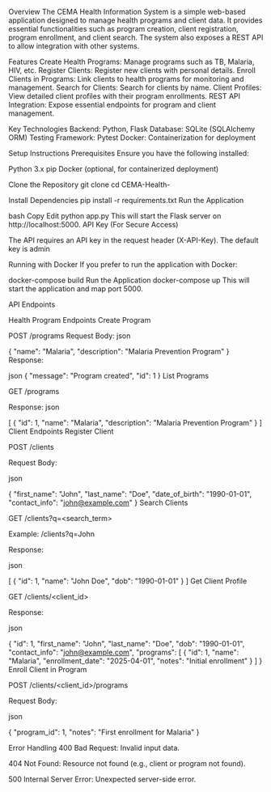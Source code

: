 Overview
The CEMA Health Information System is a simple web-based application designed to manage health programs and client data. It provides essential functionalities such as program creation, client registration, program enrollment, and client search. The system also exposes a REST API to allow integration with other systems.

Features
Create Health Programs: Manage programs such as TB, Malaria, HIV, etc.
Register Clients: Register new clients with personal details.
Enroll Clients in Programs: Link clients to health programs for monitoring and management.
Search for Clients: Search for clients by name.
Client Profiles: View detailed client profiles with their program enrollments.
REST API Integration: Expose essential endpoints for program and client management.

Key Technologies
Backend: Python, Flask
Database: SQLite (SQLAlchemy ORM)
Testing Framework: Pytest
Docker: Containerization for deployment

Setup Instructions
Prerequisites
Ensure you have the following installed:

Python 3.x
pip
Docker (optional, for containerized deployment)

Clone the Repository
git clone <your-repository-url>
cd CEMA-Health-

Install Dependencies
pip install -r requirements.txt
Run the Application

bash
Copy
Edit
python app.py
This will start the Flask server on http://localhost:5000.
API Key (For Secure Access)

The API requires an API key in the request header (X-API-Key). The default key is admin

Running with Docker
If you prefer to run the application with Docker:

docker-compose build
Run the Application
docker-compose up
This will start the application and map port 5000.


API Endpoints

Health Program Endpoints
Create Program

POST /programs
Request Body:
json

{
  "name": "Malaria",
  "description": "Malaria Prevention Program"
}
Response:

json
{
  "message": "Program created",
  "id": 1
}
List Programs

GET /programs

Response:
json

[
  {
    "id": 1,
    "name": "Malaria",
    "description": "Malaria Prevention Program"
  }
]
Client Endpoints
Register Client

POST /clients

Request Body:

json

{
  "first_name": "John",
  "last_name": "Doe",
  "date_of_birth": "1990-01-01",
  "contact_info": "john@example.com"
}
Search Clients

GET /clients?q=<search_term>

Example: /clients?q=John

Response:

json

[
  {
    "id": 1,
    "name": "John Doe",
    "dob": "1990-01-01"
  }
]
Get Client Profile

GET /clients/<client_id>

Response:

json

{
  "id": 1,
  "first_name": "John",
  "last_name": "Doe",
  "dob": "1990-01-01",
  "contact_info": "john@example.com",
  "programs": [
    {
      "id": 1,
      "name": "Malaria",
      "enrollment_date": "2025-04-01",
      "notes": "Initial enrollment"
    }
  ]
}
Enroll Client in Program

POST /clients/<client_id>/programs

Request Body:

json

{
  "program_id": 1,
  "notes": "First enrollment for Malaria"
}

Error Handling
400 Bad Request: Invalid input data.

404 Not Found: Resource not found (e.g., client or program not found).

500 Internal Server Error: Unexpected server-side error.

